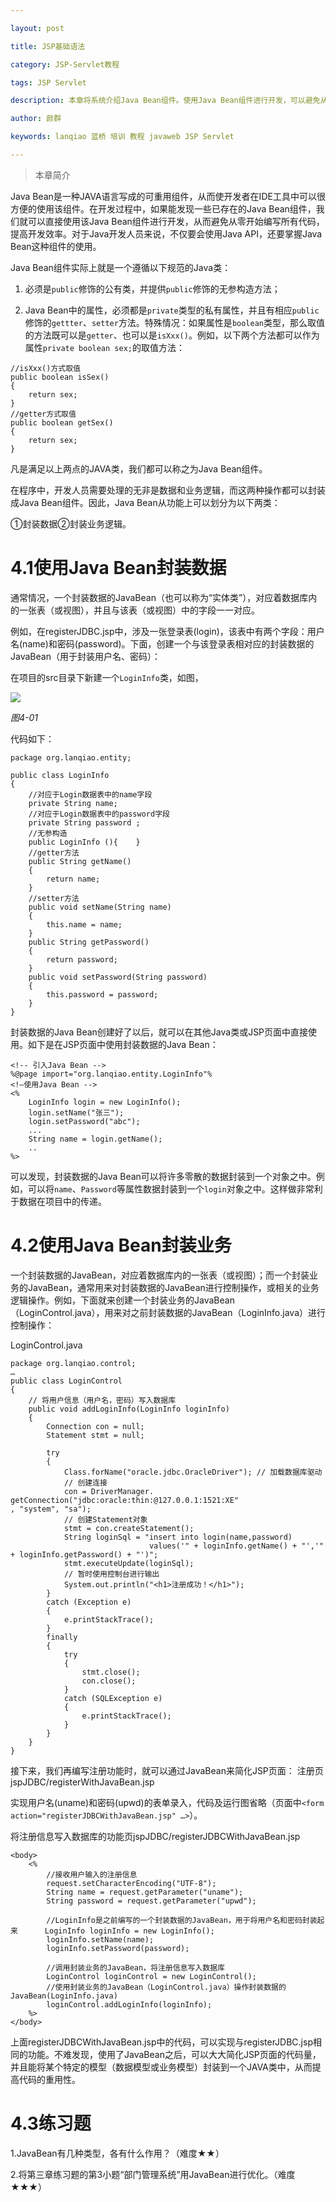 ```yaml
---

layout: post

title: JSP基础语法

category: JSP-Servlet教程

tags: JSP Servlet

description: 本章将系统介绍Java Bean组件。使用Java Bean组件进行开发，可以避免从零开始编写所有代码，提高开发效率。

author: 颜群

keywords: lanqiao 蓝桥 培训 教程 javaweb JSP Servlet

---
```


> 本章简介

Java Bean是一种JAVA语言写成的可重用组件，从而使开发者在IDE工具中可以很方便的使用该组件。在开发过程中，如果能发现一些已存在的Java Bean组件，我们就可以直接使用该Java Bean组件进行开发，从而避免从零开始编写所有代码，提高开发效率。对于Java开发人员来说，不仅要会使用Java API，还要掌握Java Bean这种组件的使用。

Java Bean组件实际上就是一个遵循以下规范的Java类：

1. 必须是`public`修饰的公有类，并提供`public`修饰的无参构造方法；

2. Java Bean中的属性，必须都是`private`类型的私有属性，并且有相应`public`修饰的`gettter`、`setter`方法。特殊情况：如果属性是`boolean`类型，那么取值的方法既可以是`getter`、也可以是`isXxx()`。例如，以下两个方法都可以作为属性`private boolean sex;`的取值方法：

```
//isXxx()方式取值
public boolean isSex()
{
	return sex;
}
//getter方式取值
public boolean getSex()
{
	return sex;
}
```

凡是满足以上两点的JAVA类，我们都可以称之为Java Bean组件。

在程序中，开发人员需要处理的无非是数据和业务逻辑，而这两种操作都可以封装成Java Bean组件。因此，Java Bean从功能上可以划分为以下两类：

①封装数据②封装业务逻辑。

# 4.1使用Java Bean封装数据

通常情况，一个封装数据的JavaBean（也可以称为“实体类”），对应着数据库内的一张表（或视图），并且与该表（或视图）中的字段一一对应。

例如，在registerJDBC.jsp中，涉及一张登录表(login)，该表中有两个字段：用户名(name)和密码(password)。下面，创建一个与该登录表相对应的封装数据的JavaBean（用于封装用户名、密码）：

在项目的src目录下新建一个`LoginInfo`类，如图，

![](http://i.imgur.com/7O3Y3jm.png)

*图4-01*

代码如下：

```
package org.lanqiao.entity;

public class LoginInfo
{
	//对应于Login数据表中的name字段
	private String name;
	//对应于Login数据表中的password字段
	private String password ;
    //无参构造
	public LoginInfo (){	}
    //getter方法
	public String getName()
	{
		return name;
	}
    //setter方法
	public void setName(String name)
	{
		this.name = name;
	}
	public String getPassword()
	{
		return password;
	}
	public void setPassword(String password)
	{
		this.password = password;
	}
}
```

封装数据的Java Bean创建好了以后，就可以在其他Java类或JSP页面中直接使用。如下是在JSP页面中使用封装数据的Java Bean：

```
<!-- 引入Java Bean -->
%@page import="org.lanqiao.entity.LoginInfo"%
<!—使用Java Bean -->
<%
	LoginInfo login = new LoginInfo();
	login.setName("张三");
	login.setPassword("abc");
	...
	String name = login.getName();
	..
%>
```

可以发现，封装数据的Java Bean可以将许多零散的数据封装到一个对象之中。例如，可以将`name`、`Password`等属性数据封装到一个`login`对象之中。这样做非常利于数据在项目中的传递。

# 4.2使用Java Bean封装业务

一个封装数据的JavaBean，对应着数据库内的一张表（或视图）；而一个封装业务的JavaBean，通常用来对封装数据的JavaBean进行控制操作，或相关的业务逻辑操作。例如，下面就来创建一个封装业务的JavaBean（LoginControl.java），用来对之前封装数据的JavaBean（LoginInfo.java）进行控制操作：

LoginControl.java

```
package org.lanqiao.control;
…
public class LoginControl
{
	// 将用户信息（用户名，密码）写入数据库
	public void addLoginInfo(LoginInfo loginInfo)
	{
		Connection con = null;
		Statement stmt = null;

		try
		{
			Class.forName("oracle.jdbc.OracleDriver"); // 加载数据库驱动
			// 创建连接
			con = DriverManager.
getConnection("jdbc:oracle:thin:@127.0.0.1:1521:XE"
, "system", "sa");
			// 创建Statement对象
			stmt = con.createStatement();
			String loginSql = "insert into login(name,password)
                               values('" + loginInfo.getName() + "','" 
+ loginInfo.getPassword() + "')";
			stmt.executeUpdate(loginSql);
			// 暂时使用控制台进行输出
			System.out.println("<h1>注册成功！</h1>");
		}
		catch (Exception e)
		{
			e.printStackTrace();
		}
		finally
		{
			try
			{
				stmt.close();
				con.close();
			}
			catch (SQLException e)
			{
				e.printStackTrace();
			}
		}
	}
}
```

接下来，我们再编写注册功能时，就可以通过JavaBean来简化JSP页面：
注册页jspJDBC/registerWithJavaBean.jsp

实现用户名(uname)和密码(upwd)的表单录入，代码及运行图省略（页面中`<form action="registerJDBCWithJavaBean.jsp" …>`）。

将注册信息写入数据库的功能页jspJDBC/registerJDBCWithJavaBean.jsp

```
<body>
	<%
		//接收用户输入的注册信息
		request.setCharacterEncoding("UTF-8");
		String name = request.getParameter("uname");
		String password = request.getParameter("upwd");
		
		//LoginInfo是之前编写的一个封装数据的JavaBean，用于将用户名和密码封装起来		LoginInfo loginInfo = new LoginInfo();
		loginInfo.setName(name);
		loginInfo.setPassword(password);
		
		//调用封装业务的JavaBean，将注册信息写入数据库
		LoginControl loginControl = new LoginControl();
        //使用封装业务的JavaBean（LoginControl.java）操作封装数据的JavaBean(LoginInfo.java)
		loginControl.addLoginInfo(loginInfo);
	%> 
</body>
```

上面registerJDBCWithJavaBean.jsp中的代码，可以实现与registerJDBC.jsp相同的功能。不难发现，使用了JavaBean之后，可以大大简化JSP页面的代码量，并且能将某个特定的模型（数据模型或业务模型）封装到一个JAVA类中，从而提高代码的重用性。

# 4.3练习题

1.JavaBean有几种类型，各有什么作用？（难度★★）

2.将第三章练习题的第3小题“部门管理系统”用JavaBean进行优化。（难度★★★）

